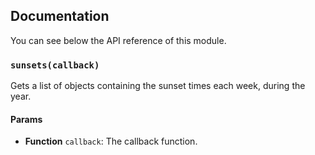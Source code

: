 ## Documentation

You can see below the API reference of this module.

### `sunsets(callback)`
Gets a list of objects containing the sunset times each week, during the year.

#### Params
- **Function** `callback`: The callback function.


